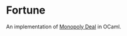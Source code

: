 # Fortune

An implementation of [Monopoly
Deal](https://www.buffalolib.org/sites/default/files/gaming-unplugged/inst/Monopoly%20Deal%20Card%20Game%20Instructions.pdf) in OCaml.
